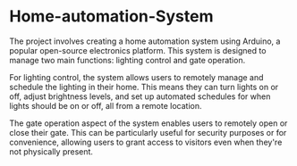# Home-automation-System
The project involves creating a home automation system using Arduino, a popular open-source electronics platform. This system is designed to manage two main functions: lighting control and gate operation.

For lighting control, the system allows users to remotely manage and schedule the lighting in their home. This means they can turn lights on or off, adjust brightness levels, and set up automated schedules for when lights should be on or off, all from a remote location.

The gate operation aspect of the system enables users to remotely open or close their gate. This can be particularly useful for security purposes or for convenience, allowing users to grant access to visitors even when they're not physically present.
